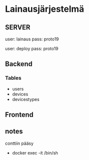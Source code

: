 # Lainausjärjestelmä

## SERVER

user: lainaus
pass: proto19

user: deploy
pass: proto19

## Backend

### Tables

- users
- devices
- devicestypes

## Frontend

## notes

conttiin pääsy

- docker exec -it <mycontainer> /bin/sh
